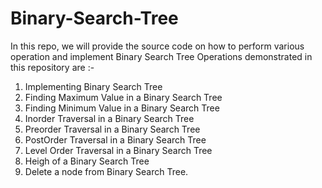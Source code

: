 # Binary-Search-Tree
In this repo, we will provide the source code on how to perform various operation and implement Binary Search Tree
Operations demonstrated in this repository are :-
1. Implementing Binary Search Tree
2. Finding Maximum Value in a Binary Search Tree
3. Finding Minimum Value in a Binary Search Tree
4. Inorder Traversal in a Binary Search Tree
5. Preorder Traversal in a Binary Search Tree
6. PostOrder Traversal in a Binary Search Tree
7. Level Order Traversal in a Binary Search Tree
8. Heigh of a Binary Search Tree
9. Delete a node from Binary Search Tree.

